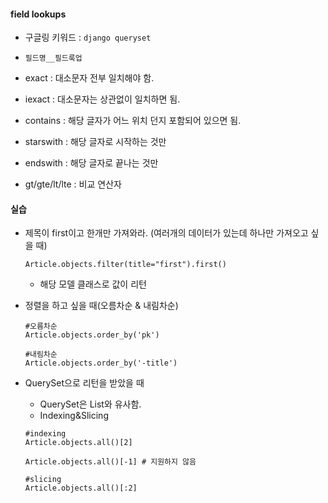 #### field lookups

* 구글링 키워드 : `django queryset`
* `필드명__필드룩업`
*  exact : 대소문자 전부 일치해야 함.
* iexact : 대소문자는 상관없이 일치하면 됨.
* contains : 해당 글자가 어느 위치 던지 포함되어 있으면 됨.

* starswith : 해당 글자로 시작하는 것만
* endswith : 해당 글자로 끝나는 것만
* gt/gte/lt/lte : 비교 연산자



#### 실습

* 제목이 first이고 한개만 가져와라. (여러개의 데이터가 있는데 하나만 가져오고 싶을 때)

  ```select
  Article.objects.filter(title="first").first()
  ```

  * 해당 모델 클래스로 값이 리턴

* 정렬을 하고 싶을 때(오름차순 & 내림차순)

  ```select
  #오름차순
  Article.objects.order_by('pk')
  
  #내림차순
  Article.objects.order_by('-title')
  ```

* QuerySet으로 리턴을 받았을 때

  * QuerySet은 List와 유사함.
  * Indexing&Slicing

  ```select
  #indexing
  Article.objects.all()[2]
  
  Article.objects.all()[-1] # 지원하지 않음
  
  #slicing
  Article.objects.all()[:2]
  ```

  